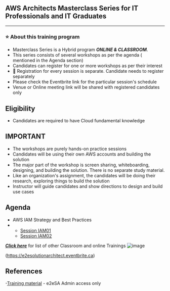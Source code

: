 
## AWS Architects Masterclass Series for IT Professionals and IT Graduates

----------------------------
### :star: About this training program

- Masterclass Series is a Hybrid program ***ONLINE & CLASSROOM***.
- This series consists of several workshops as per the agenda ( mentioned in the Agenda section)
- Candidates can register for one or more workshops as per their interest
- :bell:  Registration for every session is separate. Candidate needs to register separately
- Please check the Eventbrite link for the particular session's schedule
- Venue or Online meeting link will be shared with registered candidates only

## Eligibility
- Candidates are required to have Cloud fundamental knowledge

## IMPORTANT
- The workshops are purely hands-on practice sessions
- Candidates will be using their own AWS accounts and building the solution
- The major part of the workshop is screen sharing, whiteboarding, designing, and building the solution. There is no separate study material.
- Like an organization's assignment, the candidates will be doing their research, exploring things to build the solution
- Instructor will guide candidates and show directions to design and build use cases

## Agenda

- AWS IAM Strategy and Best Practices
- - [Session IAM01](https://github.com/e2eSolutionArchitect/academy/blob/main/masterclass/aws/series/session01.md)
  - [Session IAM02](https://github.com/e2eSolutionArchitect/academy/blob/main/masterclass/aws/series/session02.md)
 

***[Click here](https://e2esolutionarchitect.eventbrite.com)*** for list of other Classroom and online Trainings 
![image](https://github.com/e2eSolutionArchitect/academy/assets/62712515/8b0d2bc9-6c74-40c3-a7fe-40daea9c8260)

(https://e2esolutionarchitect.eventbrite.ca)

## References
-[Training material](https://github.com/e2eSolutionArchitect/academy-training-contents/tree/main/masterclass/aws/series) - e2eSA Admin access only

